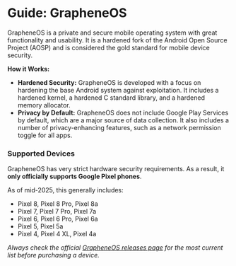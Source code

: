 # Guide: GrapheneOS

GrapheneOS is a private and secure mobile operating system with great functionality and usability. It is a hardened fork of the Android Open Source Project (AOSP) and is considered the gold standard for mobile device security.

**How it Works:**
*   **Hardened Security:** GrapheneOS is developed with a focus on hardening the base Android system against exploitation. It includes a hardened kernel, a hardened C standard library, and a hardened memory allocator.
*   **Privacy by Default:** GrapheneOS does not include Google Play Services by default, which are a major source of data collection. It also includes a number of privacy-enhancing features, such as a network permission toggle for all apps.

### **Supported Devices**

GrapheneOS has very strict hardware security requirements. As a result, it **only officially supports Google Pixel phones**.

As of mid-2025, this generally includes:
*   Pixel 8, Pixel 8 Pro, Pixel 8a
*   Pixel 7, Pixel 7 Pro, Pixel 7a
*   Pixel 6, Pixel 6 Pro, Pixel 6a
*   Pixel 5, Pixel 5a
*   Pixel 4, Pixel 4 XL, Pixel 4a

*Always check the official [GrapheneOS releases page](https://grapheneos.org/releases) for the most current list before purchasing a device.*
